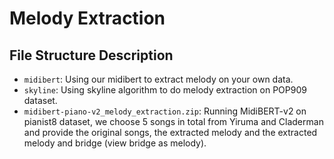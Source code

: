 # Melody Extraction

## File Structure Description

- `midibert`: Using our midibert to extract melody on your own data.
- `skyline`: Using skyline algorithm to do melody extraction on POP909 dataset.
- `midibert-piano-v2_melody_extraction.zip`: Running MidiBERT-v2 on pianist8 dataset, we choose 5 songs in total from Yiruma and Claderman and provide the original songs, the extracted melody and the extracted melody and bridge (view bridge as melody).

